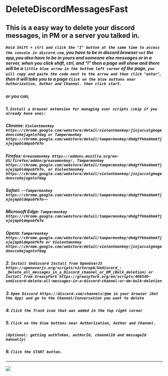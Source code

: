 # DeleteDiscordMessagesFast
## This is a easy way to delete your discord messages, in PM or a server you talked in.

##### ````Hold Shift + ctrl and click the "I" button at the same time to access the console in discord.com````, you have to be in discord browser ````not```` the app,you also have to be in yours and someone else messages or in a server, when you click shift, ctrl, and "I"  then a page will show and there will be a ````little blue arrow in the bottom left corner```` of the page, ````you will copy and paste the code next to the arrow and then click "enter"````, then it will take you to a page ````Click on the blue buttons near Authorization, Author and Channel. then click start.````

##### or you can,

##### **1.** ````Install a browser extension for managing user scripts (skip if you already have one):````

##### _Chrome:_ ````Violentmonkey https://chrome.google.com/webstore/detail/violentmonkey/jinjaccalgkegednnccohejagnlnfdag or Tampermonkey https://chrome.google.com/webstore/detail/tampermonkey/dhdgffkkebhmkfjojejmpbldmpobfkfo````

##### _Firefox:_ ````Greasemonkey https://addons.mozilla.org/en-US/firefox/addon/greasemonkey/, Tampermonkey https://chrome.google.com/webstore/detail/tampermonkey/dhdgffkkebhmkfjojejmpbldmpobfkfo, or Violentmonkey https://chrome.google.com/webstore/detail/violentmonkey/jinjaccalgkegednnccohejagnlnfdag````

##### _Safari:_ ````~~Tampermonkey https://chrome.google.com/webstore/detail/tampermonkey/dhdgffkkebhmkfjojejmpbldmpobfkfo~~````

##### _Microsoft Edge:_ ````Tampermonkey https://chrome.google.com/webstore/detail/tampermonkey/dhdgffkkebhmkfjojejmpbldmpobfkfo````

##### _Opera:_ ````Tampermonkey https://chrome.google.com/webstore/detail/tampermonkey/dhdgffkkebhmkfjojejmpbldmpobfkfo or Violentmonkey https://chrome.google.com/webstore/detail/violentmonkey/jinjaccalgkegednnccohejagnlnfdag````

##### **2.** ````Install Undiscord Install from OpenUserJS https://openuserjs.org/scripts/victornpb/Undiscord_-_Delete_all_messages_in_a_Discord_channel_or_DM_(Bulk_deletion) or Install from GreasyFork https://greasyfork.org/en/scripts/406540-undiscord-delete-all-messages-in-a-discord-channel-or-dm-bulk-deletion````

##### **3.** ````Open Discord https://discord.com/channels/@me in your browser (Not the App) and go to the Channel/Conversation you want to delete````

##### **4.** ````Click the Trash icon that was added in the top right corner````

##### **5.** ````Click on the blue buttons near Authorization, Author and Channel.````
##### ````(Optional: getting authToken, authorId, channelId and messageId manually)````

##### **6.** ````Click the START button.````
***
![](https://user-images.githubusercontent.com/3372598/86538983-b60c7980-becf-11ea-8cad-1a33950e77fc.gif)
